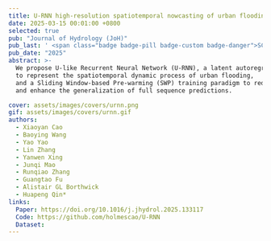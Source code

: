 ```yaml
---
title: U-RNN high-resolution spatiotemporal nowcasting of urban flooding
date: 2025-03-15 00:01:00 +0800
selected: true
pub: "Journal of Hydrology (JoH)"
pub_last: ' <span class="badge badge-pill badge-custom badge-danger">SCI Q1</span>'
pub_date: "2025"
abstract: >-
  We propose U-like Recurrent Neural Network (U-RNN), a latent autoregressive architecture,
  to represent the spatiotemporal dynamic process of urban flooding,
  and a Sliding Window-based Pre-warming (SWP) training paradigm to reduce computational demand
  and enhance the generalization of full sequence predictions.

cover: assets/images/covers/urnn.png
gif: assets/images/covers/urnn.gif
authors:
  - Xiaoyan Cao
  - Baoying Wang
  - Yao Yao
  - Lin Zhang
  - Yanwen Xing
  - Junqi Mao
  - Runqiao Zhang
  - Guangtao Fu
  - Alistair GL Borthwick
  - Huapeng Qin*
links:
  Paper: https://doi.org/10.1016/j.jhydrol.2025.133117
  Code: https://github.com/holmescao/U-RNN
  Dataset:
---
```

